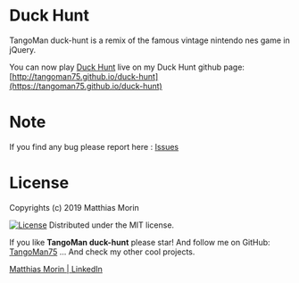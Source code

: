 Duck Hunt
=========

TangoMan duck-hunt is a remix of the famous vintage nintendo nes game in jQuery.

You can now play [Duck Hunt](https://tangoman75.github.io/duck-hunt) live on my Duck Hunt github page: [http://tangoman75.github.io/duck-hunt](https://tangoman75.github.io/duck-hunt)

Note
====

If you find any bug please report here : [Issues](https://github.com/TangoMan75/duck-hunt/issues/new)

License
=======

Copyrights (c) 2019 Matthias Morin

[![License][license-MIT]][license-url]
Distributed under the MIT license.

If you like **TangoMan duck-hunt** please star!
And follow me on GitHub: [TangoMan75](https://github.com/TangoMan75)
... And check my other cool projects.

[Matthias Morin | LinkedIn](https://www.linkedin.com/in/morinmatthias)

[license-GPL]: https://img.shields.io/badge/Licence-GPLv3.0-green.svg
[license-MIT]: https://img.shields.io/badge/Licence-MIT-green.svg
[license-url]: LICENSE
